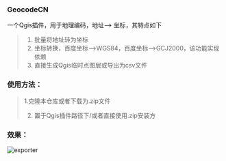 ### GeocodeCN

一个Qgis插件，用于地理编码，地址——> 坐标，其特点如下

> 1. 批量将地址转为坐标
> 2. 坐标转换，百度坐标-->WGS84，百度坐标-->GCJ2000，该功能实现依赖
> 3. 直接生成Qgis临时点图层或导出为csv文件

### 使用方法：

> 1.克隆本仓库或者下载为.zip文件
>
> 2. 置于Qgis插件路径下/或者直接使用.zip安装方



### 效果：

![exporter](F:\md资源\exporter-16413621775181.gif)

